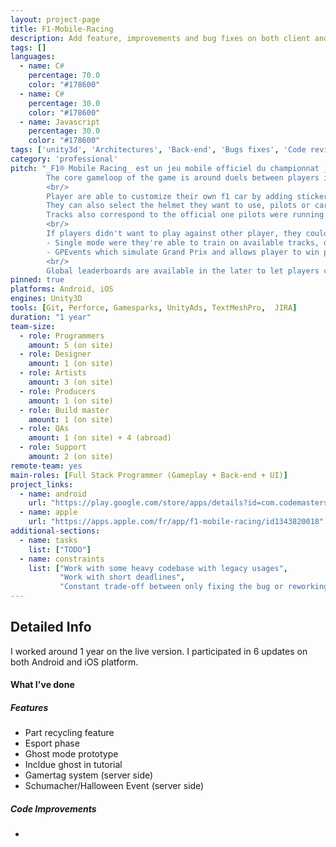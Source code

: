 ```yaml
---
layout: project-page
title: F1-Mobile-Racing
description: Add feature, improvements and bug fixes on both client and server.
tags: []
languages:
  - name: C#
    percentage: 70.0
    color: "#178600"
  - name: C#
    percentage: 30.0
    color: "#178600"
  - name: Javascript
    percentage: 30.0
    color: "#178600"
tags: ['unity3d', 'Architectures', 'Back-end', 'Bugs fixes', 'Code review']
category: 'professional'
pitch: "_F1® Mobile Racing_ est un jeu mobile officiel du championnat _FIA FORMULA ONE WORLD CHAMPIONSHIP™_.
        The core gameloop of the game is around duels between players in a race that can take several forms (grid start, overtaking, etc.)
        <br/>
        Player are able to customize their own f1 car by adding stickers and livery on it.
        They can also select the helmet they want to use, pilots or cars, based on real formula 1 ones.
        Tracks also correspond to the official one pilots were running on.
        <br/>
        If players didn't want to play against other player, they could either play:
        - Single mode were they're able to train on available tracks, or
        - GPEvents which simulate Grand Prix and allows player to win points based on their performances. 
        <br/>
        Global leaderboards are available in the later to let players compare their cumulated points if needed."
pinned: true
platforms: Android, iOS
engines: Unity3D
tools: [Git, Perforce, Gamesparks, UnityAds, TextMeshPro,  JIRA]
duration: "1 year"
team-size:
  - role: Programmers
    amount: 5 (on site)
  - role: Designer
    amount: 1 (on site)
  - role: Artists
    amount: 3 (on site)
  - role: Producers
    amount: 1 (on site)
  - role: Build master
    amount: 1 (on site)
  - role: QAs
    amount: 1 (on site) + 4 (abroad)
  - role: Support
    amount: 2 (on site)
remote-team: yes
main-roles: [Full Stack Programmer (Gameplay + Back-end + UI)]
project_links:
  - name: android
    url: "https://play.google.com/store/apps/details?id=com.codemasters.F1Mobile&hl=fr&gl=US"
  - name: apple
    url: "https://apps.apple.com/fr/app/f1-mobile-racing/id1343820018"
additional-sections:
  - name: tasks
    list: ["TODO"]
  - name: constraints
    list: ["Work with some heavy codebase with legacy usages", 
           "Work with short deadlines",
           "Constant trade-off between only fixing the bug or reworking this part overall"]
---
```

<!---
Gregoire Boiron <gregoire.boiron@gmail.com>
Copyright (c) 2018-2021 Gregoire Boiron  All Rights Reserved.
--->

Detailed Info
--------------------
I worked around 1 year on the live version. I participated in 6 updates on both Android and iOS platform.


#### What I've done

##### Features
* Part recycling feature
* Esport phase 
* Ghost mode prototype
* Incldue ghost in tutorial
* Gamertag system (server side)
* Schumacher/Halloween Event (server side)

##### Code Improvements
* 
